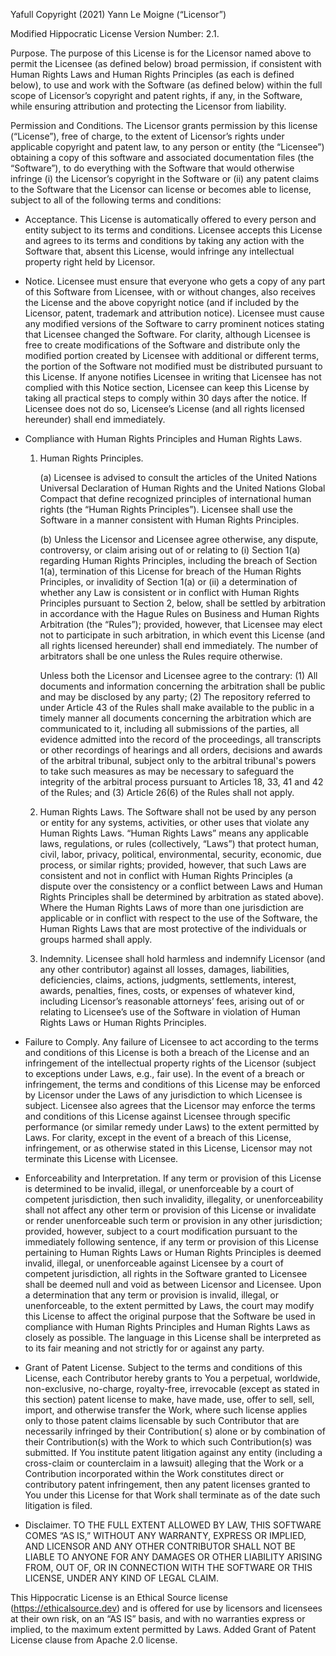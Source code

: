 Yafull Copyright (2021) Yann Le Moigne (“Licensor”)

Modified Hippocratic License Version Number: 2.1.

Purpose. The purpose of this License is for the Licensor named above to permit the Licensee (as defined below) broad permission, if consistent with Human Rights
Laws and Human Rights Principles (as each is defined below), to use and work with the Software (as defined below) within the full scope of Licensor’s copyright
and patent rights, if any, in the Software, while ensuring attribution and protecting the Licensor from liability.

Permission and Conditions. The Licensor grants permission by this license (“License”), free of charge, to the extent of Licensor’s rights under applicable
copyright and patent law, to any person or entity (the “Licensee”) obtaining a copy of this software and associated documentation files (the “Software”), to do
everything with the Software that would otherwise infringe (i) the Licensor’s copyright in the Software or (ii) any patent claims to the Software that the
Licensor can license or becomes able to license, subject to all of the following terms and conditions:

* Acceptance. This License is automatically offered to every person and entity subject to its terms and conditions. Licensee accepts this License and agrees to
  its terms and conditions by taking any action with the Software that, absent this License, would infringe any intellectual property right held by Licensor.

* Notice. Licensee must ensure that everyone who gets a copy of any part of this Software from Licensee, with or without changes, also receives the License and
  the above copyright notice (and if included by the Licensor, patent, trademark and attribution notice). Licensee must cause any modified versions of the
  Software to carry prominent notices stating that Licensee changed the Software. For clarity, although Licensee is free to create modifications of the Software
  and distribute only the modified portion created by Licensee with additional or different terms, the portion of the Software not modified must be distributed
  pursuant to this License. If anyone notifies Licensee in writing that Licensee has not complied with this Notice section, Licensee can keep this License by
  taking all practical steps to comply within 30 days after the notice. If Licensee does not do so, Licensee’s License (and all rights licensed hereunder) shall
  end immediately.

* Compliance with Human Rights Principles and Human Rights Laws.

    1. Human Rights Principles.

       (a) Licensee is advised to consult the articles of the United Nations Universal Declaration of Human Rights and the United Nations Global Compact that
       define recognized principles of international human rights (the “Human Rights Principles”). Licensee shall use the Software in a manner consistent with
       Human Rights Principles.

       (b) Unless the Licensor and Licensee agree otherwise, any dispute, controversy, or claim arising out of or relating to (i) Section 1(a) regarding Human
       Rights Principles, including the breach of Section 1(a), termination of this License for breach of the Human Rights Principles, or invalidity of Section
       1(a) or (ii) a determination of whether any Law is consistent or in conflict with Human Rights Principles pursuant to Section 2, below, shall be settled
       by arbitration in accordance with the Hague Rules on Business and Human Rights Arbitration (the “Rules”); provided, however, that Licensee may elect not
       to participate in such arbitration, in which event this License (and all rights licensed hereunder) shall end immediately. The number of arbitrators
       shall be one unless the Rules require otherwise.

       Unless both the Licensor and Licensee agree to the contrary: (1) All documents and information concerning the arbitration shall be public and may be
       disclosed by any party; (2) The repository referred to under Article 43 of the Rules shall make available to the public in a timely manner all documents
       concerning the arbitration which are communicated to it, including all submissions of the parties, all evidence admitted into the record of the
       proceedings, all transcripts or other recordings of hearings and all orders, decisions and awards of the arbitral tribunal, subject only to the arbitral
       tribunal's powers to take such measures as may be necessary to safeguard the integrity of the arbitral process pursuant to Articles 18, 33, 41 and 42 of
       the Rules; and (3) Article 26(6) of the Rules shall not apply.

    2. Human Rights Laws. The Software shall not be used by any person or entity for any systems, activities, or other uses that violate any Human Rights Laws.
       “Human Rights Laws” means any applicable laws, regulations, or rules (collectively, “Laws”) that protect human, civil, labor, privacy, political,
       environmental, security, economic, due process, or similar rights; provided, however, that such Laws are consistent and not in conflict with Human Rights
       Principles (a dispute over the consistency or a conflict between Laws and Human Rights Principles shall be determined by arbitration as stated above).
       Where the Human Rights Laws of more than one jurisdiction are applicable or in conflict with respect to the use of the Software, the Human Rights Laws
       that are most protective of the individuals or groups harmed shall apply.

    3. Indemnity. Licensee shall hold harmless and indemnify Licensor (and any other contributor) against all losses, damages, liabilities, deficiencies,
       claims, actions, judgments, settlements, interest, awards, penalties, fines, costs, or expenses of whatever kind, including Licensor’s reasonable
       attorneys’ fees, arising out of or relating to Licensee’s use of the Software in violation of Human Rights Laws or Human Rights Principles.

* Failure to Comply. Any failure of Licensee to act according to the terms and conditions of this License is both a breach of the License and an infringement of
  the intellectual property rights of the Licensor (subject to exceptions under Laws, e.g., fair use). In the event of a breach or infringement, the terms and
  conditions of this License may be enforced by Licensor under the Laws of any jurisdiction to which Licensee is subject. Licensee also agrees that the Licensor
  may enforce the terms and conditions of this License against Licensee through specific performance (or similar remedy under Laws) to the extent permitted by
  Laws. For clarity, except in the event of a breach of this License, infringement, or as otherwise stated in this License, Licensor may not terminate this
  License with Licensee.

* Enforceability and Interpretation. If any term or provision of this License is determined to be invalid, illegal, or unenforceable by a court of competent
  jurisdiction, then such invalidity, illegality, or unenforceability shall not affect any other term or provision of this License or invalidate or render
  unenforceable such term or provision in any other jurisdiction; provided, however, subject to a court modification pursuant to the immediately following
  sentence, if any term or provision of this License pertaining to Human Rights Laws or Human Rights Principles is deemed invalid, illegal, or unenforceable
  against Licensee by a court of competent jurisdiction, all rights in the Software granted to Licensee shall be deemed null and void as between Licensor and
  Licensee. Upon a determination that any term or provision is invalid, illegal, or unenforceable, to the extent permitted by Laws, the court may modify this
  License to affect the original purpose that the Software be used in compliance with Human Rights Principles and Human Rights Laws as closely as possible. The
  language in this License shall be interpreted as to its fair meaning and not strictly for or against any party.

* Grant of Patent License. Subject to the terms and conditions of this License, each Contributor hereby grants to You a perpetual, worldwide, non-exclusive,
  no-charge, royalty-free, irrevocable (except as stated in this section) patent license to make, have made, use, offer to sell, sell, import, and otherwise
  transfer the Work, where such license applies only to those patent claims licensable by such Contributor that are necessarily infringed by their Contribution(
  s) alone or by combination of their Contribution(s) with the Work to which such Contribution(s) was submitted. If You institute patent litigation against any
  entity (including a cross-claim or counterclaim in a lawsuit) alleging that the Work or a Contribution incorporated within the Work constitutes direct or
  contributory patent infringement, then any patent licenses granted to You under this License for that Work shall terminate as of the date such litigation is
  filed.

* Disclaimer. TO THE FULL EXTENT ALLOWED BY LAW, THIS SOFTWARE COMES “AS IS,” WITHOUT ANY WARRANTY, EXPRESS OR IMPLIED, AND LICENSOR AND ANY OTHER CONTRIBUTOR
  SHALL NOT BE LIABLE TO ANYONE FOR ANY DAMAGES OR OTHER LIABILITY ARISING FROM, OUT OF, OR IN CONNECTION WITH THE SOFTWARE OR THIS LICENSE, UNDER ANY KIND OF
  LEGAL CLAIM.

This Hippocratic License is an Ethical Source license (https://ethicalsource.dev) and is offered for use by licensors and licensees at their own risk, on an “AS
IS” basis, and with no warranties express or implied, to the maximum extent permitted by Laws. Added Grant of Patent License clause from Apache 2.0 license.

